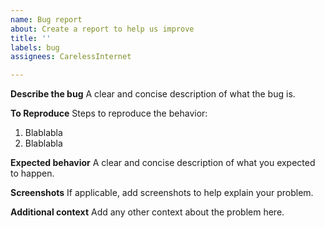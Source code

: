 ```yaml
---
name: Bug report
about: Create a report to help us improve
title: ''
labels: bug
assignees: CarelessInternet

---
```


**Describe the bug**
A clear and concise description of what the bug is.

**To Reproduce**
Steps to reproduce the behavior:
1. Blablabla
2. Blablabla

**Expected behavior**
A clear and concise description of what you expected to happen.

**Screenshots**
If applicable, add screenshots to help explain your problem.

**Additional context**
Add any other context about the problem here.